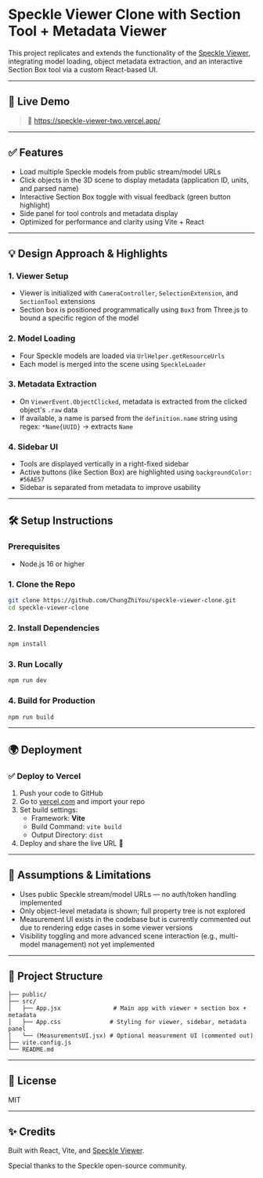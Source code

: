 # Speckle Viewer Clone with Section Tool + Metadata Viewer

This project replicates and extends the functionality of the [Speckle Viewer](https://speckle.systems), integrating model loading, object metadata extraction, and an interactive Section Box tool via a custom React-based UI.

---

## 🚀 Live Demo

> 🔗 https://speckle-viewer-two.vercel.app/

---

## ✅ Features

- Load multiple Speckle models from public stream/model URLs
- Click objects in the 3D scene to display metadata (application ID, units, and parsed name)
- Interactive Section Box toggle with visual feedback (green button highlight)
- Side panel for tool controls and metadata display
- Optimized for performance and clarity using Vite + React

---

## 💡 Design Approach & Highlights

### 1. **Viewer Setup**
- Viewer is initialized with `CameraController`, `SelectionExtension`, and `SectionTool` extensions
- Section box is positioned programmatically using `Box3` from Three.js to bound a specific region of the model

### 2. **Model Loading**
- Four Speckle models are loaded via `UrlHelper.getResourceUrls`
- Each model is merged into the scene using `SpeckleLoader`

### 3. **Metadata Extraction**
- On `ViewerEvent.ObjectClicked`, metadata is extracted from the clicked object's `.raw` data
- If available, a name is parsed from the `definition.name` string using regex: `*Name{UUID}` → extracts `Name`

### 4. **Sidebar UI**
- Tools are displayed vertically in a right-fixed sidebar
- Active buttons (like Section Box) are highlighted using `backgroundColor: #56AE57`
- Sidebar is separated from metadata to improve usability

---

## 🛠️ Setup Instructions

### Prerequisites
- Node.js 16 or higher

### 1. Clone the Repo
```bash
git clone https://github.com/ChungZhiYou/speckle-viewer-clone.git
cd speckle-viewer-clone
```

### 2. Install Dependencies
```bash
npm install
```

### 3. Run Locally
```bash
npm run dev
```

### 4. Build for Production
```bash
npm run build
```

---

## 🌍 Deployment

### ✅ Deploy to Vercel
1. Push your code to GitHub
2. Go to [vercel.com](https://vercel.com) and import your repo
3. Set build settings:
   - Framework: **Vite**
   - Build Command: `vite build`
   - Output Directory: `dist`
4. Deploy and share the live URL 🎉

---

## 📌 Assumptions & Limitations

- Uses public Speckle stream/model URLs — no auth/token handling implemented
- Only object-level metadata is shown; full property tree is not explored
- Measurement UI exists in the codebase but is currently commented out due to rendering edge cases in some viewer versions
- Visibility toggling and more advanced scene interaction (e.g., multi-model management) not yet implemented

---

## 📂 Project Structure
```
├── public/
├── src/
│   ├── App.jsx               # Main app with viewer + section box + metadata
│   ├── App.css              # Styling for viewer, sidebar, metadata panel
│   └── (MeasurementsUI.jsx) # Optional measurement UI (commented out)
├── vite.config.js
└── README.md
```

---

## 📃 License
MIT

---

## ✨ Credits
Built with React, Vite, and [Speckle Viewer](https://github.com/specklesystems/speckle-server/tree/main/packages/viewer).

Special thanks to the Speckle open-source community.
